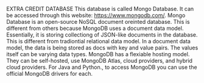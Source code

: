 EXTRA CREDIT DATABASE
This database is called Mongo Database. It can be accessed through this website: https://www.mongodb.com/. Mongo Database is an open-source NoSQL document oreinted database. This is different from others because MongoDB uses a document data model. Essentially, it is storing collectiong of JSON-like documents in the database. This is different from tradiontial relational data model. In a document data model, the data is being stored as docs with key and value pairs. The values itself can be varying data types. MongoDB has a flexiable hosting model. They can be self-hosted, use MongoDB Atlas, cloud providers, and hybrid cloud providers. For Java and Python., to access MongoDB you can use the official MongoDB drivers for each. 
